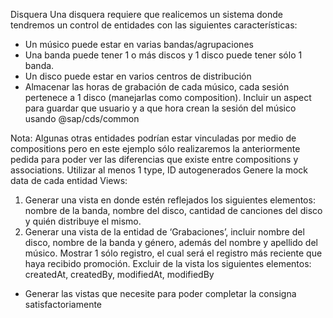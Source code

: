 Disquera
Una disquera requiere que realicemos un sistema donde tendremos un control de entidades con las siguientes características:
-   Un músico puede estar en varias bandas/agrupaciones
-   Una banda puede tener 1 o más discos y 1 disco puede tener sólo 1 banda.
-   Un disco puede estar en varios centros de distribución
-   Almacenar las horas de grabación de cada músico, cada sesión pertenece a 1 disco (manejarlas como composition). Incluir un aspect para guardar que usuario y a que hora crean la sesión del músico usando @sap/cds/common

Nota: Algunas otras entidades podrían estar vinculadas por medio de compositions pero en este ejemplo sólo realizaremos la anteriormente pedida para poder ver las diferencias que existe entre compositions y associations.
Utilizar al menos 1 type, ID autogenerados
Genere la mock data de cada entidad
Views:
1.  Generar una vista en donde estén reflejados los siguientes elementos: nombre de la banda, nombre del disco, cantidad de canciones del disco y quién distribuye el mismo.
2.  Generar una vista de la entidad de ‘Grabaciones’, incluir nombre del disco, nombre de la banda y género, además del nombre y apellido del músico. Mostrar 1 sólo registro, el cual será el registro más reciente que haya recibido promoción. Excluir de la vista los siguientes elementos: createdAt, createdBy, modifiedAt, modifiedBy
-   Generar las vistas que necesite para poder completar la consigna satisfactoriamente